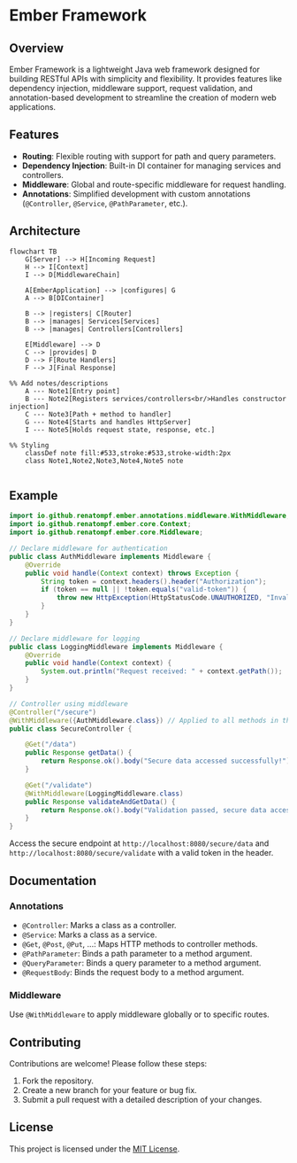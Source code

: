 # Ember Framework

## Overview
Ember Framework is a lightweight Java web framework designed for building RESTful APIs with simplicity and flexibility. It provides features like dependency injection, middleware support, request validation, and annotation-based development to streamline the creation of modern web applications.

## Features
- **Routing**: Flexible routing with support for path and query parameters.
- **Dependency Injection**: Built-in DI container for managing services and controllers.
- **Middleware**: Global and route-specific middleware for request handling.
- **Annotations**: Simplified development with custom annotations (`@Controller`, `@Service`, `@PathParameter`, etc.).

## Architecture

```mermaid
flowchart TB
    G[Server] --> H[Incoming Request]
    H --> I[Context]
    I --> D[MiddlewareChain]

    A[EmberApplication] --> |configures| G
    A --> B[DIContainer]

    B --> |registers| C[Router]
    B --> |manages| Services[Services]
    B --> |manages| Controllers[Controllers]

    E[Middleware] --> D
    C --> |provides| D
    D --> F[Route Handlers]
    F --> J[Final Response]

%% Add notes/descriptions
    A --- Note1[Entry point]
    B --- Note2[Registers services/controllers<br/>Handles constructor injection]
    C --- Note3[Path + method to handler]
    G --- Note4[Starts and handles HttpServer]
    I --- Note5[Holds request state, response, etc.]

%% Styling
    classDef note fill:#533,stroke:#533,stroke-width:2px
    class Note1,Note2,Note3,Note4,Note5 note
    
```


## Example

```java
import io.github.renatompf.ember.annotations.middleware.WithMiddleware;
import io.github.renatompf.ember.core.Context;
import io.github.renatompf.ember.core.Middleware;

// Declare middleware for authentication
public class AuthMiddleware implements Middleware {
    @Override
    public void handle(Context context) throws Exception {
        String token = context.headers().header("Authorization");
        if (token == null || !token.equals("valid-token")) {
            throw new HttpException(HttpStatusCode.UNAUTHORIZED, "Invalid or missing token");
        }
    }
}

// Declare middleware for logging
public class LoggingMiddleware implements Middleware {
    @Override
    public void handle(Context context) {
        System.out.println("Request received: " + context.getPath());
    }
}

// Controller using middleware
@Controller("/secure")
@WithMiddleware({AuthMiddleware.class}) // Applied to all methods in this controller
public class SecureController {

    @Get("/data")
    public Response getData() {
        return Response.ok().body("Secure data accessed successfully!").build();
    }

    @Get("/validate")
    @WithMiddleware(LoggingMiddleware.class)
    public Response validateAndGetData() {
        return Response.ok().body("Validation passed, secure data accessed!").build();
    }
}
```

Access the secure endpoint at `http://localhost:8080/secure/data` and `http://localhost:8080/secure/validate`  with a valid token in the header.

## Documentation

### Annotations
- `@Controller`: Marks a class as a controller.
- `@Service`: Marks a class as a service.
- `@Get`, `@Post`, `@Put`, ...: Maps HTTP methods to controller methods.
- `@PathParameter`: Binds a path parameter to a method argument.
- `@QueryParameter`: Binds a query parameter to a method argument.
- `@RequestBody`: Binds the request body to a method argument.

### Middleware
Use `@WithMiddleware` to apply middleware globally or to specific routes.


## Contributing
Contributions are welcome! Please follow these steps:
1. Fork the repository.
2. Create a new branch for your feature or bug fix.
3. Submit a pull request with a detailed description of your changes.

## License
This project is licensed under the [MIT License](LICENSE).
